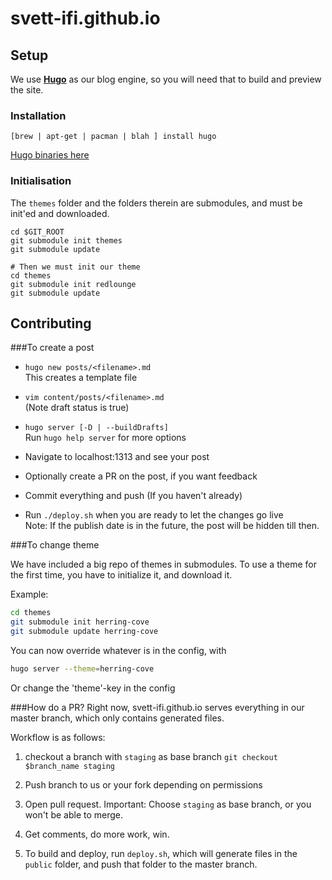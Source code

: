 # svett-ifi.github.io

## Setup
We use **[Hugo](https://gohugo.io/)** as our blog engine, so you will need that to build and preview the site.

### Installation 
`[brew | apt-get | pacman | blah ] install hugo`

[Hugo binaries here](https://github.com/spf13/hugo/releases)

### Initialisation

The `themes` folder and the folders therein are submodules, and must be init'ed and downloaded.

```shell
cd $GIT_ROOT
git submodule init themes
git submodule update

# Then we must init our theme
cd themes
git submodule init redlounge
git submodule update
```

## Contributing  

###To create a post  

  - `hugo new posts/<filename>.md`  
     This creates a template file  

  - `vim content/posts/<filename>.md`  
      (Note draft status is true)  

  - `hugo server [-D | --buildDrafts]`  
    Run `hugo help server` for more options  

  - Navigate to localhost:1313 and see your post  

  - Optionally create a PR on the post, if you want feedback  

  - Commit everything and push (If you haven't already)  

  - Run `./deploy.sh` when you are ready to let the changes go live  
     Note: If the publish date is in the future, the post will be hidden till then.

###To change theme

  We have included a big repo of themes in submodules.
  To use a theme for the first time, you have to initialize it,
  and download it.

  Example:  

  ```bash
  cd themes
  git submodule init herring-cove
  git submodule update herring-cove
  ```

  You can now override whatever is in the config, with
  ```sh
  hugo server --theme=herring-cove
  ```

  Or change the 'theme'-key in the config


###How do a PR?
Right now, svett-ifi.github.io serves everything in our master branch, which only contains generated files.

Workflow is as follows:

1. checkout a branch with `staging` as base branch
    `git checkout $branch_name staging`

2. Push branch to us or your fork depending on permissions

3. Open pull request. Important: Choose `staging` as base branch, or you won't be able to merge.

4. Get comments, do more work, win.

5. To build and deploy, run `deploy.sh`, which will generate files in the `public` folder, and push that folder to the master branch.
